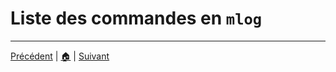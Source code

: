# Liste des commandes en `mlog`



---

[Précédent](commandes.md) | [🏠](../README.md) | [Suivant](../README.md)
